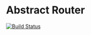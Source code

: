 # Abstract Router

[![Build Status](https://travis-ci.org/dart-router/abstract-router.svg?branch=master)](https://travis-ci.org/dart-router/abstract-router)
